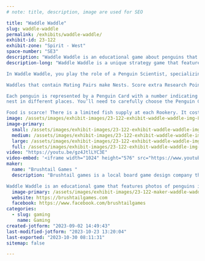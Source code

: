 ```yaml
---
# note: title, description, image are used for SEO

title: "Waddle Waddle"
slug: waddle-waddle
permalink: /exhibits/waddle-waddle/
exhibit-id: 23-122
exhibit-zone: "Spirit - West"
space-number: "SE3"
description: "Waddle Waddle is an educational game about penguins that uses photos of penguins from Antarctica. "
description-long: "Waddle Waddle is a unique strategy game that features the designer's own photographs of penguins in the wild, taken in Antarctica, and a game board made from a map of the regions around Antarctica. Waddle Waddle's blend of open drafting, set collection, area of control, and push-your-luck is as fun to play as it is beautiful to watch, and you'll learn something penguins along the way too. Game play is lightning fast, with minimal downtime. Whether you're playing two or six players, it's your turn before you know it.

In Waddle Waddle, you play the role of a Penguin Scientist, specializing in a particular Penguin Species. Your job is to study penguins as they leave the Ice Floe and travel to their nesting grounds in the Antarctic region, called Rookeries. There’s safety in numbers, so penguins travel in groups called Waddles. As a Scientist, you tag Waddles, scoring Research Points for each Waddle.

Waddles that contain Mating Pairs make Nests. Score extra Research Points at the end of each Breeding Season if you tag the most Nests in a Rookery. You also get player-specific bonuses when you tag the Nests of the Penguin Species your Scientist specializes in.

Each penguin is represented by a Penguin Card with a number indicating its pecking order in the penguin social hierarchy. Only compatible penguins will travel together. There are six different Penguin Species that each like to
nest in different places. You’ll need to carefully choose the Penguin Cards from the Ice Floe to score the most Research Points.

Food is scarce! There is a limited fish supply at each Rookery. It costs one fish to play each Waddle. You might need to send penguins on a Fishing Trip to find more fish. And finally, beware of Predators that appear each Breeding Season and make it harder for Waddles to land at each Rookery. The player with the most Research Points at the end of the game earns the title Top Researcher."
image: /assets/images/exhibit-images/23-122-exhibit-waddle-waddle-img-8222-large.jpeg
image-primary: 
  small: /assets/images/exhibit-images/23-122-exhibit-waddle-waddle-img-8222-small.jpeg
  medium: /assets/images/exhibit-images/23-122-exhibit-waddle-waddle-img-8222-medium.jpeg
  large: /assets/images/exhibit-images/23-122-exhibit-waddle-waddle-img-8222-large.jpeg
  full: /assets/images/exhibit-images/23-122-exhibit-waddle-waddle-img-8222-full.jpeg
video: "https://youtu.be/gz4JtlLYC3E"
video-embed: '<iframe width="1024" height="576" src="https://www.youtube.com/embed/gz4JtlLYC3E?feature=oembed" frameborder="0" allow="accelerometer; autoplay; clipboard-write; encrypted-media; gyroscope; picture-in-picture; web-share" allowfullscreen title="Waddle Waddle Demo at Gen Con 2023 | Full Teach and Playthrough"></iframe>'
maker: 
  name: "Brushtail Games "
  description: "Brushtail games is a local board game design company that is publishing its first game: Waddle Waddle. 

Waddle Waddle is an educational game that features photos of penguins in the wild in Antarctica, and accurate map of the polar region, and a lot of fun penguin facts. "
  image-primary: /assets/images/exhibit-images/23-122-maker-waddle-waddle-img-8225-medium.jpeg
  website: https://brushtailgames.com
  facebook: https://www.facebook.com/brushtailgames
categories: 
  - slug: gaming
    name: Gaming
created-jotform: "2023-09-02 14:49:43"
last-modified-jotform: "2023-10-23 13:20:04"
last-exported: "2023-10-30 08:11:31"
sitemap: false

---
```


